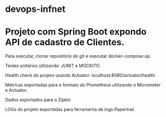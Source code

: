 # devops-infnet

# Projeto com Spring Boot expondo API de cadastro de Clientes.

Para executar, clonar repositório do git e executar docker-compose up.

Testes unitários utilizando: JUNIT e MOCKITO. 

Health check do projeto usando Actuator: localhost:8080/actuator/health 

Métricas exportadas para o formato do Prometheus utilizando o Micrometer e Actuator. 

Dados exportados para o Zipkin

LOGs do projeto exportadas para ferramenta de logs Papertrail.
